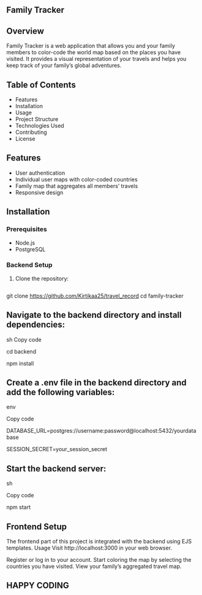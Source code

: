 ## Family Tracker

## Overview
Family Tracker is a web application that allows you and your family members to color-code the world map based on the places you have visited. It provides a visual representation of your travels and helps you keep track of your family’s global adventures.

## Table of Contents
- Features
- Installation
- Usage
- Project Structure
- Technologies Used
- Contributing
- License

## Features
- User authentication
- Individual user maps with color-coded countries
- Family map that aggregates all members’ travels
- Responsive design

## Installation

### Prerequisites
- Node.js
- PostgreSQL

### Backend Setup
1. Clone the repository:
   ```sh
  git clone https://github.com/Kirtikaa25/travel_record
   cd family-tracker

## Navigate to the backend directory and install dependencies:
sh
Copy code

cd backend

npm install

## Create a .env file in the backend directory and add the following variables:

env

Copy code

DATABASE_URL=postgres://username:password@localhost:5432/yourdatabase

SESSION_SECRET=your_session_secret

## Start the backend server:

sh

Copy code

npm start

## Frontend Setup
The frontend part of this project is integrated with the backend using EJS templates.
Usage
Visit http://localhost:3000 in your web browser.

Register or log in to your account.
Start coloring the map by selecting the countries you have visited.
View your family’s aggregated travel map.
## HAPPY CODING
